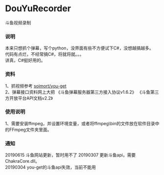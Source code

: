 # DouYuRecorder
斗鱼视频录制

### 说明
本来只想抓个弹幕，写个python，没界面有些不方便试下C#，没想越搞越多。  
代码有点烂，不经常搞C#，将就将就。。。  
讲真，C#挺好用的。  

### 资料
1、抓视频参考 [soimort/you-get](https://github.com/soimort/you-get)  
2、弹幕接口资料网上大把 《斗鱼弹幕服务器第三方接入协议v1.6.2》 《斗鱼第三方开放平台API文档v2.2》

### 使用说明
1、需要安装ffmpeg，并设置环境变量，或者将ffmpeg\bin的文件放在软件目录中的FFmpeg文件夹里面。

### 通知 
20190615 斗鱼网站更新，暂时用不了 
20190307 更新斗鱼api，需要ChakraCore.dll。  
20190304 you-get的斗鱼api失效，当前不能用  



